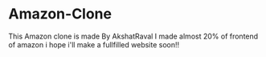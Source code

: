# Amazon-Clone
This Amazon clone is made By AkshatRaval
I made almost 20% of frontend of amazon i hope i'll make a fullfilled website soon!!

